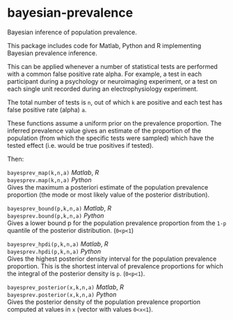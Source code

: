 # bayesian-prevalence

Bayesian inference of population prevalence.

This package includes code for Matlab, Python and R implementing Bayesian prevalence inference. 

This can be applied whenever a number of statistical tests are performed with a common false positive rate alpha. For example, a test in each participant during a psychology or neuroimaging experiment, or a test on each single unit recorded during an electrophysiology experiment.

The total number of tests is `n`, out of which `k` are positive and each test has false positive rate (alpha) `a`. 

These functions assume a uniform prior on the prevalence proportion. The inferred prevalence value gives an estimate of the proportion of the population (from which the specific tests were sampled) which have the tested effect (i.e. would be true positives if tested).  

Then:

`bayesprev_map(k,n,a)` *Matlab*, *R*  
`bayesprev.map(k,n,a)` *Python*  
Gives the maximum a posteriori estimate of the population prevalence proportion (the mode or most likely value of the posterior distribution).

`bayesprev_bound(p,k,n,a)` *Matlab*, *R*  
`bayesprev.bound(p,k,n,a)` *Python*  
Gives a lower bound p for the population prevalence proportion from the `1-p` quantile of the posterior distribution. (`0<p<1`)

`bayesprev_hpdi(p,k,n,a)` *Matlab*, *R*  
`bayesprev.hpdi(p,k,n,a)` *Python*  
Gives the highest posterior density interval for the population prevalence proportion. This is the shortest interval of prevalence proportions for which the integral of the posterior density is `p`. (`0<p<1`).

`bayesprev_posterior(x,k,n,a)` *Matlab*, *R*  
`bayesprev.posterior(x,k,n,a)` *Python*  
Gives the posterior density of the population prevalence proportion computed at values in `x` (vector with values `0<x<1`).


